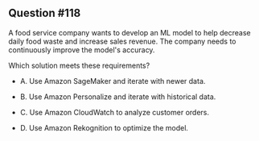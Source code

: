 ## Question #118

 A food service company wants to develop an ML model to help decrease daily food waste and increase sales revenue. The company needs to continuously improve the model's accuracy.

Which solution meets these requirements?

- A. Use Amazon SageMaker and iterate with newer data.

- B. Use Amazon Personalize and iterate with historical data.

- C. Use Amazon CloudWatch to analyze customer orders.

- D. Use Amazon Rekognition to optimize the model.